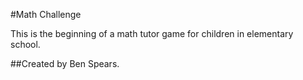 #Math Challenge 

This is the beginning of a math tutor game for children in elementary school.

##Created by Ben Spears.